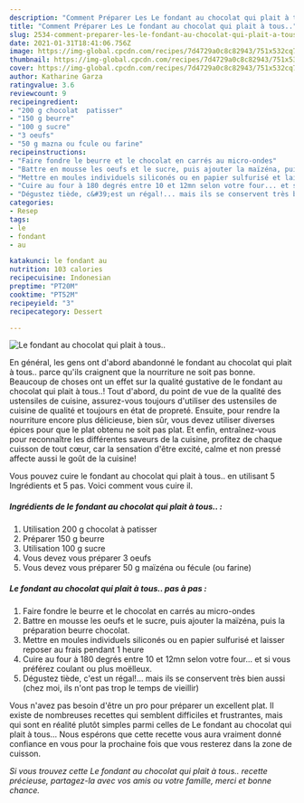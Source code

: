 ```yaml
---
description: "Comment Préparer Les Le fondant au chocolat qui plait à tous.."
title: "Comment Préparer Les Le fondant au chocolat qui plait à tous.."
slug: 2534-comment-preparer-les-le-fondant-au-chocolat-qui-plait-a-tous
date: 2021-01-31T18:41:06.756Z
image: https://img-global.cpcdn.com/recipes/7d4729a0c8c82943/751x532cq70/le-fondant-au-chocolat-qui-plait-a-tous-photo-principale-de-la-recette.jpg
thumbnail: https://img-global.cpcdn.com/recipes/7d4729a0c8c82943/751x532cq70/le-fondant-au-chocolat-qui-plait-a-tous-photo-principale-de-la-recette.jpg
cover: https://img-global.cpcdn.com/recipes/7d4729a0c8c82943/751x532cq70/le-fondant-au-chocolat-qui-plait-a-tous-photo-principale-de-la-recette.jpg
author: Katharine Garza
ratingvalue: 3.6
reviewcount: 9
recipeingredient:
- "200 g chocolat  patisser"
- "150 g beurre"
- "100 g sucre"
- "3 oeufs"
- "50 g mazna ou fcule ou farine"
recipeinstructions:
- "Faire fondre le beurre et le chocolat en carrés au micro-ondes"
- "Battre en mousse les oeufs et le sucre, puis ajouter la maïzéna, puis la préparation beurre chocolat."
- "Mettre en moules individuels siliconés ou en papier sulfurisé et laisser reposer au frais pendant 1 heure"
- "Cuire au four à 180 degrés entre 10 et 12mn selon votre four... et si vous préférez coulant ou plus moëlleux."
- "Dégustez tiède, c&#39;est un régal!... mais ils se conservent très bien aussi (chez moi, ils n&#39;ont pas trop le temps de vieillir)"
categories:
- Resep
tags:
- le
- fondant
- au

katakunci: le fondant au 
nutrition: 103 calories
recipecuisine: Indonesian
preptime: "PT20M"
cooktime: "PT52M"
recipeyield: "3"
recipecategory: Dessert

---
```



![Le fondant au chocolat qui plait à tous..](https://img-global.cpcdn.com/recipes/7d4729a0c8c82943/751x532cq70/le-fondant-au-chocolat-qui-plait-a-tous-photo-principale-de-la-recette.jpg)

En général, les gens ont d'abord abandonné le fondant au chocolat qui plait à tous.. parce qu'ils craignent que la nourriture ne soit pas bonne. Beaucoup de choses ont un effet sur la qualité gustative de le fondant au chocolat qui plait à tous..! Tout d'abord, du point de vue de la qualité des ustensiles de cuisine, assurez-vous toujours d'utiliser des ustensiles de cuisine de qualité et toujours en état de propreté. Ensuite, pour rendre la nourriture encore plus délicieuse, bien sûr, vous devez utiliser diverses épices pour que le plat obtenu ne soit pas plat. Et enfin, entraînez-vous pour reconnaître les différentes saveurs de la cuisine, profitez de chaque cuisson de tout cœur, car la sensation d'être excité, calme et non pressé affecte aussi le goût de la cuisine!

<!--inarticleads1-->

Vous pouvez cuire le fondant au chocolat qui plait à tous.. en utilisant 5 Ingrédients et 5 pas. Voici comment vous cuire il.

##### Ingrédients de le fondant au chocolat qui plait à tous.. :

1. Utilisation 200 g chocolat à patisser
1. Préparer 150 g beurre
1. Utilisation 100 g sucre
1. Vous devez vous préparer 3 oeufs
1. Vous devez vous préparer 50 g maïzéna ou fécule (ou farine)




<!--inarticleads2-->

##### Le fondant au chocolat qui plait à tous.. pas à pas :

1. Faire fondre le beurre et le chocolat en carrés au micro-ondes
1. Battre en mousse les oeufs et le sucre, puis ajouter la maïzéna, puis la préparation beurre chocolat.
1. Mettre en moules individuels siliconés ou en papier sulfurisé et laisser reposer au frais pendant 1 heure
1. Cuire au four à 180 degrés entre 10 et 12mn selon votre four... et si vous préférez coulant ou plus moëlleux.
1. Dégustez tiède, c&#39;est un régal!... mais ils se conservent très bien aussi (chez moi, ils n&#39;ont pas trop le temps de vieillir)




<!--inarticleads1-->

<p>
Vous n'avez pas besoin d'être un pro pour préparer un excellent plat. Il existe de nombreuses recettes qui semblent difficiles et frustrantes, mais qui sont en réalité plutôt simples parmi celles de Le fondant au chocolat qui plait à tous... Nous espérons que cette recette vous aura vraiment donné confiance en vous pour la prochaine fois que vous resterez dans la zone de cuisson.
</p>

<p>
<i>Si vous trouvez cette Le fondant au chocolat qui plait à tous.. recette précieuse, partagez-la avec vos amis ou votre famille, merci et bonne chance.</i>
</p>
